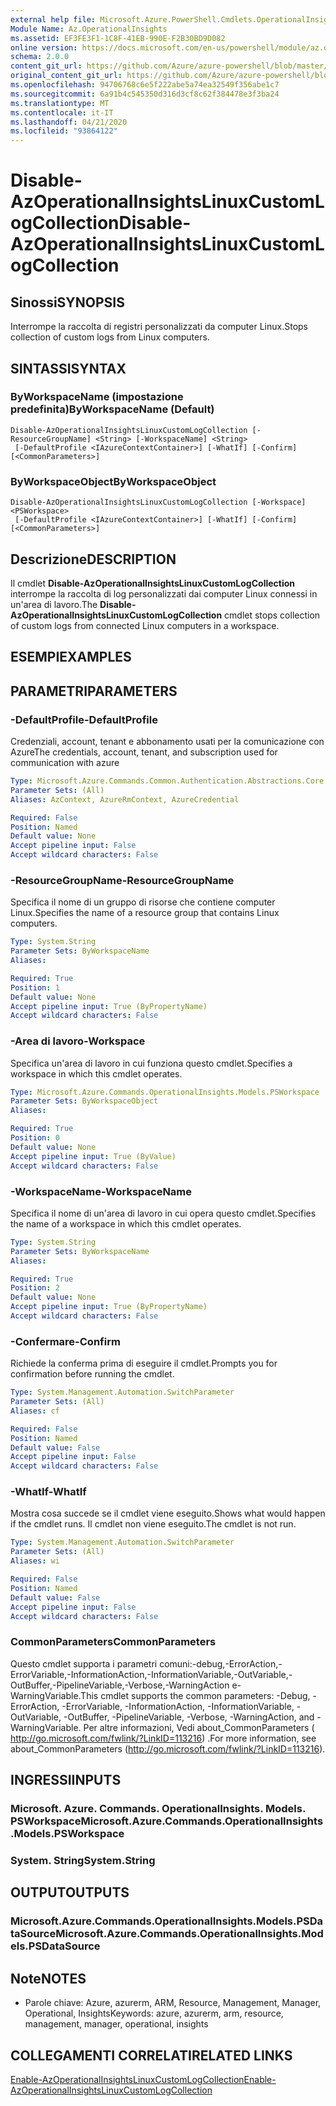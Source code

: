 ```yaml
---
external help file: Microsoft.Azure.PowerShell.Cmdlets.OperationalInsights.dll-Help.xml
Module Name: Az.OperationalInsights
ms.assetid: EF3FE3F1-1C8F-41EB-990E-F2B30BD9D082
online version: https://docs.microsoft.com/en-us/powershell/module/az.operationalinsights/disable-azoperationalinsightslinuxcustomlogcollection
schema: 2.0.0
content_git_url: https://github.com/Azure/azure-powershell/blob/master/src/OperationalInsights/OperationalInsights/help/Disable-AzOperationalInsightsLinuxCustomLogCollection.md
original_content_git_url: https://github.com/Azure/azure-powershell/blob/master/src/OperationalInsights/OperationalInsights/help/Disable-AzOperationalInsightsLinuxCustomLogCollection.md
ms.openlocfilehash: 94706768c6e5f222abe5a74ea32549f356abe1c7
ms.sourcegitcommit: 6a91b4c545350d316d3cf8c62f384478e3f3ba24
ms.translationtype: MT
ms.contentlocale: it-IT
ms.lasthandoff: 04/21/2020
ms.locfileid: "93864122"
---
```

# <span data-ttu-id="05d35-101">Disable-AzOperationalInsightsLinuxCustomLogCollection</span><span class="sxs-lookup"><span data-stu-id="05d35-101">Disable-AzOperationalInsightsLinuxCustomLogCollection</span></span>

## <span data-ttu-id="05d35-102">Sinossi</span><span class="sxs-lookup"><span data-stu-id="05d35-102">SYNOPSIS</span></span>
<span data-ttu-id="05d35-103">Interrompe la raccolta di registri personalizzati da computer Linux.</span><span class="sxs-lookup"><span data-stu-id="05d35-103">Stops collection of custom logs from Linux computers.</span></span>

## <span data-ttu-id="05d35-104">SINTASSI</span><span class="sxs-lookup"><span data-stu-id="05d35-104">SYNTAX</span></span>

### <span data-ttu-id="05d35-105">ByWorkspaceName (impostazione predefinita)</span><span class="sxs-lookup"><span data-stu-id="05d35-105">ByWorkspaceName (Default)</span></span>
```
Disable-AzOperationalInsightsLinuxCustomLogCollection [-ResourceGroupName] <String> [-WorkspaceName] <String>
 [-DefaultProfile <IAzureContextContainer>] [-WhatIf] [-Confirm] [<CommonParameters>]
```

### <span data-ttu-id="05d35-106">ByWorkspaceObject</span><span class="sxs-lookup"><span data-stu-id="05d35-106">ByWorkspaceObject</span></span>
```
Disable-AzOperationalInsightsLinuxCustomLogCollection [-Workspace] <PSWorkspace>
 [-DefaultProfile <IAzureContextContainer>] [-WhatIf] [-Confirm] [<CommonParameters>]
```

## <span data-ttu-id="05d35-107">Descrizione</span><span class="sxs-lookup"><span data-stu-id="05d35-107">DESCRIPTION</span></span>
<span data-ttu-id="05d35-108">Il cmdlet **Disable-AzOperationalInsightsLinuxCustomLogCollection** interrompe la raccolta di log personalizzati dai computer Linux connessi in un'area di lavoro.</span><span class="sxs-lookup"><span data-stu-id="05d35-108">The **Disable-AzOperationalInsightsLinuxCustomLogCollection** cmdlet stops collection of custom logs from connected Linux computers in a workspace.</span></span>

## <span data-ttu-id="05d35-109">ESEMPI</span><span class="sxs-lookup"><span data-stu-id="05d35-109">EXAMPLES</span></span>

## <span data-ttu-id="05d35-110">PARAMETRI</span><span class="sxs-lookup"><span data-stu-id="05d35-110">PARAMETERS</span></span>

### <span data-ttu-id="05d35-111">-DefaultProfile</span><span class="sxs-lookup"><span data-stu-id="05d35-111">-DefaultProfile</span></span>
<span data-ttu-id="05d35-112">Credenziali, account, tenant e abbonamento usati per la comunicazione con Azure</span><span class="sxs-lookup"><span data-stu-id="05d35-112">The credentials, account, tenant, and subscription used for communication with azure</span></span>

```yaml
Type: Microsoft.Azure.Commands.Common.Authentication.Abstractions.Core.IAzureContextContainer
Parameter Sets: (All)
Aliases: AzContext, AzureRmContext, AzureCredential

Required: False
Position: Named
Default value: None
Accept pipeline input: False
Accept wildcard characters: False
```

### <span data-ttu-id="05d35-113">-ResourceGroupName</span><span class="sxs-lookup"><span data-stu-id="05d35-113">-ResourceGroupName</span></span>
<span data-ttu-id="05d35-114">Specifica il nome di un gruppo di risorse che contiene computer Linux.</span><span class="sxs-lookup"><span data-stu-id="05d35-114">Specifies the name of a resource group that contains Linux computers.</span></span>

```yaml
Type: System.String
Parameter Sets: ByWorkspaceName
Aliases:

Required: True
Position: 1
Default value: None
Accept pipeline input: True (ByPropertyName)
Accept wildcard characters: False
```

### <span data-ttu-id="05d35-115">-Area di lavoro</span><span class="sxs-lookup"><span data-stu-id="05d35-115">-Workspace</span></span>
<span data-ttu-id="05d35-116">Specifica un'area di lavoro in cui funziona questo cmdlet.</span><span class="sxs-lookup"><span data-stu-id="05d35-116">Specifies a workspace in which this cmdlet operates.</span></span>

```yaml
Type: Microsoft.Azure.Commands.OperationalInsights.Models.PSWorkspace
Parameter Sets: ByWorkspaceObject
Aliases:

Required: True
Position: 0
Default value: None
Accept pipeline input: True (ByValue)
Accept wildcard characters: False
```

### <span data-ttu-id="05d35-117">-WorkspaceName</span><span class="sxs-lookup"><span data-stu-id="05d35-117">-WorkspaceName</span></span>
<span data-ttu-id="05d35-118">Specifica il nome di un'area di lavoro in cui opera questo cmdlet.</span><span class="sxs-lookup"><span data-stu-id="05d35-118">Specifies the name of a workspace in which this cmdlet operates.</span></span>

```yaml
Type: System.String
Parameter Sets: ByWorkspaceName
Aliases:

Required: True
Position: 2
Default value: None
Accept pipeline input: True (ByPropertyName)
Accept wildcard characters: False
```

### <span data-ttu-id="05d35-119">-Confermare</span><span class="sxs-lookup"><span data-stu-id="05d35-119">-Confirm</span></span>
<span data-ttu-id="05d35-120">Richiede la conferma prima di eseguire il cmdlet.</span><span class="sxs-lookup"><span data-stu-id="05d35-120">Prompts you for confirmation before running the cmdlet.</span></span>

```yaml
Type: System.Management.Automation.SwitchParameter
Parameter Sets: (All)
Aliases: cf

Required: False
Position: Named
Default value: False
Accept pipeline input: False
Accept wildcard characters: False
```

### <span data-ttu-id="05d35-121">-WhatIf</span><span class="sxs-lookup"><span data-stu-id="05d35-121">-WhatIf</span></span>
<span data-ttu-id="05d35-122">Mostra cosa succede se il cmdlet viene eseguito.</span><span class="sxs-lookup"><span data-stu-id="05d35-122">Shows what would happen if the cmdlet runs.</span></span>
<span data-ttu-id="05d35-123">Il cmdlet non viene eseguito.</span><span class="sxs-lookup"><span data-stu-id="05d35-123">The cmdlet is not run.</span></span>

```yaml
Type: System.Management.Automation.SwitchParameter
Parameter Sets: (All)
Aliases: wi

Required: False
Position: Named
Default value: False
Accept pipeline input: False
Accept wildcard characters: False
```

### <span data-ttu-id="05d35-124">CommonParameters</span><span class="sxs-lookup"><span data-stu-id="05d35-124">CommonParameters</span></span>
<span data-ttu-id="05d35-125">Questo cmdlet supporta i parametri comuni:-debug,-ErrorAction,-ErrorVariable,-InformationAction,-InformationVariable,-OutVariable,-OutBuffer,-PipelineVariable,-Verbose,-WarningAction e-WarningVariable.</span><span class="sxs-lookup"><span data-stu-id="05d35-125">This cmdlet supports the common parameters: -Debug, -ErrorAction, -ErrorVariable, -InformationAction, -InformationVariable, -OutVariable, -OutBuffer, -PipelineVariable, -Verbose, -WarningAction, and -WarningVariable.</span></span> <span data-ttu-id="05d35-126">Per altre informazioni, Vedi about_CommonParameters ( http://go.microsoft.com/fwlink/?LinkID=113216) .</span><span class="sxs-lookup"><span data-stu-id="05d35-126">For more information, see about_CommonParameters (http://go.microsoft.com/fwlink/?LinkID=113216).</span></span>

## <span data-ttu-id="05d35-127">INGRESSI</span><span class="sxs-lookup"><span data-stu-id="05d35-127">INPUTS</span></span>

### <span data-ttu-id="05d35-128">Microsoft. Azure. Commands. OperationalInsights. Models. PSWorkspace</span><span class="sxs-lookup"><span data-stu-id="05d35-128">Microsoft.Azure.Commands.OperationalInsights.Models.PSWorkspace</span></span>

### <span data-ttu-id="05d35-129">System. String</span><span class="sxs-lookup"><span data-stu-id="05d35-129">System.String</span></span>

## <span data-ttu-id="05d35-130">OUTPUT</span><span class="sxs-lookup"><span data-stu-id="05d35-130">OUTPUTS</span></span>

### <span data-ttu-id="05d35-131">Microsoft.Azure.Commands.OperationalInsights.Models.PSDataSource</span><span class="sxs-lookup"><span data-stu-id="05d35-131">Microsoft.Azure.Commands.OperationalInsights.Models.PSDataSource</span></span>

## <span data-ttu-id="05d35-132">Note</span><span class="sxs-lookup"><span data-stu-id="05d35-132">NOTES</span></span>
* <span data-ttu-id="05d35-133">Parole chiave: Azure, azurerm, ARM, Resource, Management, Manager, Operational, Insights</span><span class="sxs-lookup"><span data-stu-id="05d35-133">Keywords: azure, azurerm, arm, resource, management, manager, operational, insights</span></span>

## <span data-ttu-id="05d35-134">COLLEGAMENTI CORRELATI</span><span class="sxs-lookup"><span data-stu-id="05d35-134">RELATED LINKS</span></span>

[<span data-ttu-id="05d35-135">Enable-AzOperationalInsightsLinuxCustomLogCollection</span><span class="sxs-lookup"><span data-stu-id="05d35-135">Enable-AzOperationalInsightsLinuxCustomLogCollection</span></span>](./Enable-AzOperationalInsightsLinuxCustomLogCollection.md)


